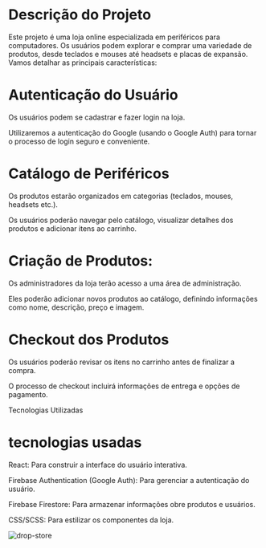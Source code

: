 <h1>Descrição do Projeto</h1>
<p>Este projeto é uma loja online especializada em periféricos para computadores. Os usuários podem explorar e comprar uma variedade de produtos, desde teclados e mouses até headsets e placas de expansão. Vamos detalhar as principais características:</p>

<h1>Autenticação do Usuário</h1>
<p>Os usuários podem se cadastrar e fazer login na loja.</p
<p>Utilizaremos a autenticação do Google (usando o Google Auth) para tornar o processo de login seguro e conveniente.</p>
<h1>Catálogo de Periféricos</h1>
<p>Os produtos estarão organizados em categorias (teclados, mouses, headsets etc.).</p>
<p>Os usuários poderão navegar pelo catálogo, visualizar detalhes dos produtos e adicionar itens ao carrinho.</p>
<h1>Criação de Produtos:</h1>
<p>Os administradores da loja terão acesso a uma área de administração.</p>
<p>Eles poderão adicionar novos produtos ao catálogo, definindo informações como nome, descrição, preço e imagem.</p>
<h1>Checkout dos Produtos</h1>
<p>Os usuários poderão revisar os itens no carrinho antes de finalizar a compra.</p>
<p>O processo de checkout incluirá informações de entrega e opções de pagamento.</p>
Tecnologias Utilizadas

<h1>tecnologias usadas</h1>
<p>React: Para construir a interface do usuário interativa.</p>
<p>Firebase Authentication (Google Auth): Para gerenciar a autenticação do usuário.</p>
<p>Firebase Firestore: Para armazenar informações
obre produtos e usuários.</p>
<p>CSS/SCSS: Para estilizar os componentes da loja.</p>

![drop-store](https://github.com/artur-debv/Drop-store/assets/97331300/588e9b67-4b07-4927-9bb3-72f5d87a35e7)



